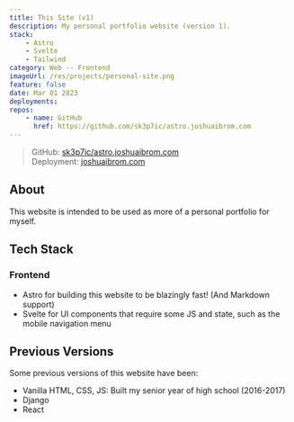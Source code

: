```yaml
---
title: This Site (v1)
description: My personal portfolio website (version 1).
stack:
    - Astro
    - Svelte
    - Tailwind
category: Web -- Frontend
imageUrl: /res/projects/personal-site.png
feature: false
date: Mar 01 2023
deployments:
repos:
    - name: GitHub
      href: https://github.com/sk3p7ic/astro.joshuaibrom.com
---
```


> GitHub: [sk3p7ic/astro.joshuaibrom.com](https://github.com/sk3p7ic/astro.joshuaibrom.com)  
> Deployment: [joshuaibrom.com](https://joshuaibrom.com)

## About

This website is intended to be used as more of a personal portfolio for myself.

## Tech Stack

### Frontend

- Astro for building this website to be blazingly fast! (And Markdown support)
- Svelte for UI components that require some JS and state, such as the mobile navigation menu

## Previous Versions

Some previous versions of this website have been:

- Vanilla HTML, CSS, JS: Built my senior year of high school (2016-2017)
- Django
- React
